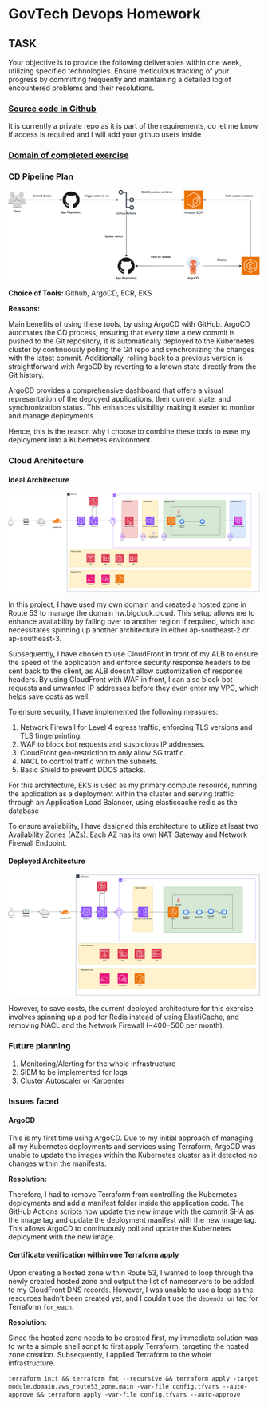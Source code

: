 # GovTech Devops Homework

## **TASK**

Your objective is to provide the following deliverables within one week, utilizing specified technologies. Ensure meticulous tracking of your progress by committing frequently and maintaining a detailed log of encountered problems and their resolutions.

### [Source code in Github](https://github.com/OliverTeo288/govtech-devops-homework)

It is currently a private repo as it is part of the requirements, do let me know if access is required and I will add your github users inside

### [Domain of completed exercise](https://hw.bigduck.cloud)

### **CD Pipeline Plan**
![CD](./public/govtech-homework-CD.png)

**Choice of Tools:** Github, ArgoCD, ECR, EKS

**Reasons:** 

Main benefits of using these tools, by using ArgoCD with GitHub. ArgoCD automates the CD process, ensuring that every time a new commit is pushed to the Git repository, it is automatically deployed to the Kubernetes cluster by continuously polling the Git repo and synchronizing the changes with the latest commit. Additionally, rolling back to a previous version is straightforward with ArgoCD by reverting to a known state directly from the Git history.

ArgoCD provides a comprehensive dashboard that offers a visual representation of the deployed applications, their current state, and synchronization status. This enhances visibility, making it easier to monitor and manage deployments.

Hence, this is the reason why I choose to combine these tools to ease my deployment into a Kubernetes environment.

### **Cloud Architecture**


#### Ideal Architecture
![ideal](./public/govtech-homework-Ideal.png)

In this project, I have used my own domain and created a hosted zone in Route 53 to manage the domain hw.bigduck.cloud. This setup allows me to enhance availability by failing over to another region if required, which also necessitates spinning up another architecture in either ap-southeast-2 or ap-southeast-3.

Subsequently, I have chosen to use CloudFront in front of my ALB to ensure the speed of the application and enforce security response headers to be sent back to the client, as ALB doesn’t allow customization of response headers. By using CloudFront with WAF in front, I can also block bot requests and unwanted IP addresses before they even enter my VPC, which helps save costs as well.

To ensure security, I have implemented the following measures:

1. Network Firewall for Level 4 egress traffic, enforcing TLS versions and TLS fingerprinting.
2. WAF to block bot requests and suspicious IP addresses.
3. CloudFront geo-restriction to only allow SG traffic.
4. NACL to control traffic within the subnets.
5. Basic Shield to prevent DDOS attacks.

For this architecture, EKS is used as my primary compute resource, running the application as a deployment within the cluster and serving traffic through an Application Load Balancer, using elasticcache redis as the database

To ensure availability, I have designed this architecture to utilize at least two Availability Zones (AZs). Each AZ has its own NAT Gateway and Network Firewall Endpoint.



#### Deployed Architecture
![actual](./public/govtech-homework-Actual.png)

However, to save costs, the current deployed architecture for this exercise involves spinning up a pod for Redis instead of using ElastiCache, and removing NACL and the Network Firewall (~$400-$500 per month).


### **Future planning**

1. Monitoring/Alerting for the whole infrastructure
2. SIEM to be implemented for logs
3. Cluster Autoscaler or Karpenter
 

### **Issues faced**

#### ArgoCD

This is my first time using ArgoCD. Due to my initial approach of managing all my Kubernetes deployments and services using Terraform, ArgoCD was unable to update the images within the Kubernetes cluster as it detected no changes within the manifests. 

**Resolution:**

Therefore, I had to remove Terraform from controlling the Kubernetes deployments and add a manifest folder inside the application code. The GitHub Actions scripts now update the new image with the commit SHA as the image tag and update the deployment manifest with the new image tag. This allows ArgoCD to continuously poll and update the Kubernetes deployment with the new image.

#### Certificate verification within one Terraform apply

Upon creating a hosted zone within Route 53, I wanted to loop through the newly created hosted zone and output the list of nameservers to be added to my CloudFront DNS records. However, I was unable to use a loop as the resources hadn't been created yet, and I couldn't use the `depends_on` tag for Terraform `for_each`.

**Resolution:**

Since the hosted zone needs to be created first, my immediate solution was to write a simple shell script to first apply Terraform, targeting the hosted zone creation. Subsequently, I applied Terraform to the whole infrastructure.

```
terraform init && terraform fmt --recursive && terraform apply -target module.domain.aws_route53_zone.main -var-file config.tfvars --auto-approve && terraform apply -var-file config.tfvars --auto-approve
```